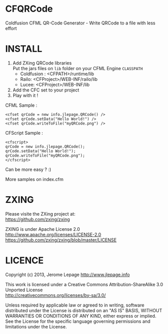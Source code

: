 CFQRCode
========
Coldfusion CFML QR-Code Generator - Write QRCode to a file with less effort

INSTALL
========
1. Add ZXing QRCode libraries<br/>
Put the jars files on `lib` folder on your CFML Engine `CLASSPATH`
   * Coldfusion : &lt;CFPATH&gt;/runtime/lib
   * Railo: &lt;CFProject&gt;/WEB-INF/railo/lib
   * Lucee: &lt;CFProject&gt;/WEB-INF/lib
2. Add the CFC set to your project
3. Play with it !

CFML Sample :
```
<cfset qrCode = new info.jlepage.QRCode() />
<cfset qrCode.setData("Hello World!") />
<cfset qrCode.writeToFile("myQRCode.png") />
```
CFScript Sample :
```
<cfscript>
qrCode = new info.jlepage.QRCode();
qrCode.setData("Hello World!");
qrCode.writeToFile("myQRCode.png");
</cfscript>
```
Can be more easy ? :)

More samples on index.cfm

ZXING
========
Please visite the ZXing project at:<br/>
https://github.com/zxing/zxing

ZXING is under Apache License 2.0<br/>
http://www.apache.org/licenses/LICENSE-2.0<br/>
https://github.com/zxing/zxing/blob/master/LICENSE

LICENCE
========
Copyright (c) 2013, Jerome Lepage http://www.jlepage.info

This work is licensed under a Creative Commons Attribution-ShareAlike 3.0 Unported License<br/>
http://creativecommons.org/licenses/by-sa/3.0/

Unless required by applicable law or agreed to in writing, software
distributed under the License is distributed on an "AS IS" BASIS,
WITHOUT WARRANTIES OR CONDITIONS OF ANY KIND, either express or implied.
See the License for the specific language governing permissions and
limitations under the License.